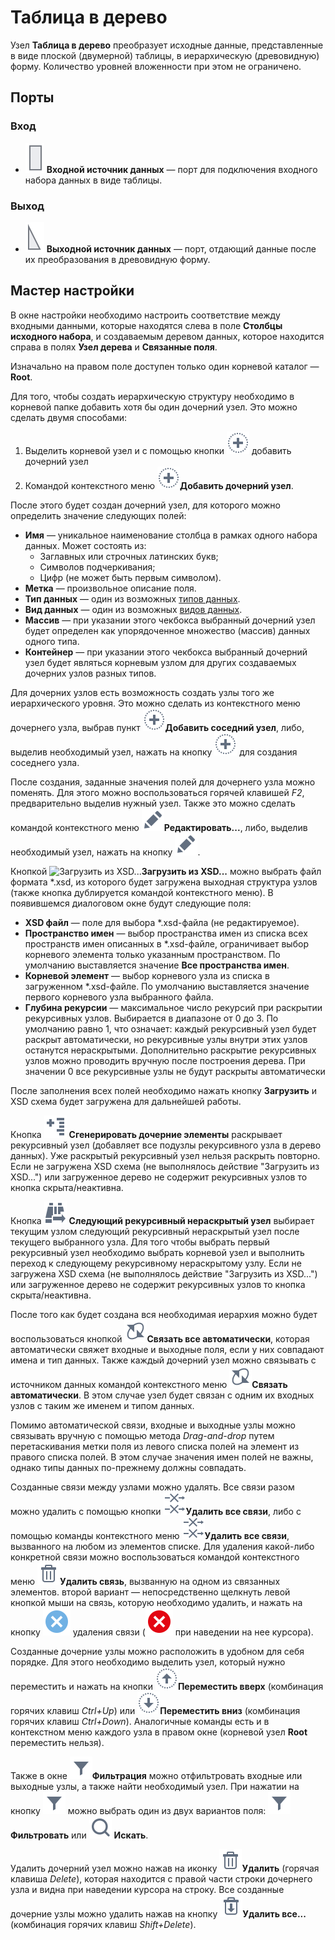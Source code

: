 # Таблица в дерево <!-- TODO: Добавить иконку узла -->

Узел **Таблица в дерево** преобразует исходные данные, представленные в виде плоской (двумерной) таблицы, в иерархическую (древовидную) форму. Количество уровней вложенности при этом не ограничено.

## Порты

### Вход

* ![Входной источник данных](../../images/icons/app/node/ports/inputs/table_inactive.svg) **Входной источник данных** — порт для подключения входного набора данных в виде таблицы.

### Выход

* ![Выходной источник данных](../../images/icons/app/node/ports/outputs/tree_inactive.svg) **Выходной источник данных** — порт, отдающий данные после их преобразования в древовидную форму.

## Мастер настройки

В окне настройки необходимо настроить соответствие между входными данными, которые находятся слева в поле **Столбцы исходного набора**, и создаваемым деревом данных, которое находится справа в полях **Узел дерева** и **Связанные поля**.

Изначально на правом поле доступен только один корневой каталог — **Root**.

Для того, чтобы создать иерархическую структуру необходимо в корневой папке добавить хотя бы один дочерний узел. Это можно сделать двумя способами:

1. Выделить корневой узел и с помощью кнопки ![Добавить дочерний узел](../../images/icons/toolbar-controls/plus_default.svg) добавить дочерний узел
2. Командой контекстного меню ![Добавить дочерний узел](../../images/icons/toolbar-controls/plus_default.svg)**Добавить дочерний узел**.
<!-- TODO: обновить иконки-->

После этого будет создан дочерний узел, для которого можно определить значение следующих полей:

* **Имя** — уникальное наименование столбца в рамках одного набора данных. Может состоять из:
  * Заглавных или строчных латинских букв;
  * Символов подчеркивания;
  * Цифр (не может быть первым символом).
* **Метка** — произвольное описание поля.
* **Тип данных** — один из возможных [типов данных](./../../data/datatype.md).
* **Вид данных** — один из возможных [видов данных](./../../data/datakind.md).
* **Массив** — при указании этого чекбокса выбранный дочерний узел будет определен как упорядоченное множество (массив) данных одного типа.
* **Контейнер** — при указании этого чекбокса выбранный дочерний узел будет являться корневым узлом для других создаваемых дочерних узлов разных типов.

Для дочерних узлов есть возможность создать узлы того же иерархического уровня. Это можно сделать из контекстного меню дочернего узла, выбрав пункт ![Добавить соседний узел](../../images/icons/toolbar-controls/plus_default.svg)**Добавить соседний узел**, либо, выделив необходимый узел, нажать на кнопку ![Добавить соседний узел](../../images/icons/toolbar-controls/plus_default.svg) для создания соседнего узла.

После создания, заданные значения полей для дочернего узла можно поменять. Для этого можно воспользоваться горячей клавишей *F2*, предварительно выделив нужный узел. Также это можно сделать командой контекстного меню ![Редактировать...](../../images/icons/toolbar-controls/edit_default.svg)**Редактировать...**, либо, выделив необходимый узел, нажать на кнопку ![Редактировать...](../../images/icons/toolbar-controls/edit_default.svg).

Кнопкой ![Загрузить из XSD...](<!-- TODO: Добавить путь до иконки -->)**Загрузить из XSD...** можно выбрать файл формата *.xsd, из которого будет загружена выходная структура узлов (также кнопка дублируется командой контекстного меню). В появившемся диалоговом окне будут следующие поля:

* **XSD файл** — поле для выбора *.xsd-файла (не редактируемое).
* **Пространство имен** — выбор пространства имен из списка всех пространств имен описанных в *.xsd-файле, ограничивает выбор корневого элемента только указанным пространством. По умолчанию выставляется значение **Все пространства имен**.
* **Корневой элемент** — выбор корневого узла из списка в загруженном *.xsd-файле. По умолчанию выставляется значение первого корневого узла выбранного файла.
* **Глубина рекурсии** — максимальное число рекурсий при раскрытии рекурсивных узлов. Выбирается в диапазоне от 0 до 3. По  умолчанию равно 1, что означает: каждый рекурсивный узел будет раскрыт автоматически, но рекурсивные узлы внутри этих узлов останутся нераскрытыми. Дополнительно раскрытие рекурсивных узлов можно проводить вручную после построения дерева. При значении 0 все рекурсивные узлы не будут раскрыты автоматически

После заполнения всех полей необходимо нажать кнопку **Загрузить** и XSD схема будет загружена для дальнейшей работы.

Кнопка ![Сгенерировать дочерние элементы](../../images/icons/toolbar-controls/open-all_default.svg) **Сгенерировать дочерние элементы** раскрывает рекурсивный узел (добавляет все подузлы рекурсивного узла в дерево данных). Уже раскрытый рекурсивный узел нельзя раскрыть повторно. Если не загружена XSD схема (не выполнялось действие "Загрузить из XSD...") или загруженное дерево не содержит рекурсивных узлов то кнопка скрыта/неактивна.

Кнопка ![Следующий рекурсивный нераскрытый узел](../../images/icons/toolbar-controls/find-next_default.svg) **Следующий рекурсивный нераскрытый узел** выбирает текущим узлом следующий рекурсивный нераскрытый узел после текущего выбранного узла. Для того чтобы выбрать первый рекурсивный узел необходимо выбрать корневой узел и выполнить переход к следующему рекурсивному нераскрытому узлу. Если не загружена XSD схема (не выполнялось действие "Загрузить из XSD...") или загруженное дерево не содержит рекурсивных узлов то кнопка скрыта/неактивна.

После того как будет создана вся необходимая иерархия можно будет воспользоваться кнопкой ![Связать все автоматически](../../images/icons/toolbar-controls/auto-connect_default.svg)**Связать все автоматически**, которая автоматически свяжет входные и выходные поля, если у них совпадают имена и тип данных. Также каждый дочерний узел можно связывать с источником данных командой контекстного меню ![Связать автоматически](../../images/icons/toolbar-controls/auto-connect_default.svg)**Связать автоматически**. В этом случае узел будет связан с одним их входных узлов с таким же именем и типом данных.

Помимо автоматической связи, входные и выходные узлы можно связывать вручную с помощью метода *Drag-and-drop* путем перетаскивания метки поля из левого списка полей на элемент из правого списка полей. В этом случае значения имен полей не важны, однако типы данных по-прежнему должны совпадать.

Созданные связи между узлами можно удалять. Все связи разом можно удалить с помощью кнопки  ![Удалить все связи](../../images/icons/toolbar-controls/remove-all-links_default.svg)**Удалить все связи**, либо с помощью команды контекстного меню  ![Удалить все связи](../../images/icons/toolbar-controls/remove-all-links_default.svg)**Удалить все связи**, вызванного на любом из элементов списке. Для удаления какой-либо конкретной связи можно воспользоваться командой контекстного меню ![Удалить связь](../../images/icons/toolbar-controls/delete_default.svg)**Удалить связь**, вызванную на одном из связанных элементов. второй вариант — непосредственно щелкнуть левой кнопкой мыши на связь, которую необходимо удалить, и нажать на кнопку ![Удалить связь](../../images/icons/link-grid/remove-link_selected.svg) удаления связи (![Удалить связь](../../images/icons/link-grid/remove-link_hover.svg) при наведении на нее курсора).

Созданные дочерние узлы можно расположить в удобном для себя порядке. Для этого необходимо выделить узел, который нужно переместить и нажать на кнопки ![Переместить вверх](../../images/icons/toolbar-controls/moveup_default.svg)**Переместить вверх** (комбинация горячих клавиш *Ctrl+Up*) или ![Переместить вниз](../../images/icons/toolbar-controls/movedown_default.svg)**Переместить вниз** (комбинация горячих клавиш *Ctrl+Down*). Аналогичные команды есть и в контекстном меню каждого узла в правом окне (корневой узел **Root** переместить нельзя).

Также в окне ![Фильтрация](../../images/icons/toolbar-controls/filter_default.svg)**Фильтрация** можно отфильтровать входные или выходные узлы, а также найти необходимый узел. При нажатии на кнопку ![Фильтрация](../../images/icons/toolbar-controls/filter_default.svg) можно выбрать один из двух вариантов поля: ![Фильтрация](../../images/icons/toolbar-controls/filter_default.svg) **Фильтровать** или ![Поиск](../../images/icons/toolbar-controls/zoom_default.svg) **Искать**.

Удалить дочерний узел можно нажав на иконку ![Удалить](../../images/icons/toolbar-controls/delete_default.svg)**Удалить** (горячая клавиша *Delete*), которая находится с правой части строки дочернего узла и видна при наведении курсора на строку. Все созданные дочерние узлы можно удалить нажав на кнопку ![Удалит все...](../../images/icons/toolbar-controls/delete-all_default.svg)**Удалить все...** (комбинация горячих клавиш *Shift+Delete*).
